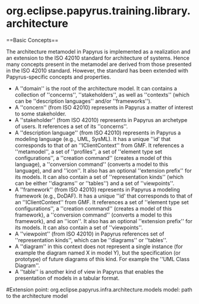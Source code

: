 org.eclipse.papyrus.training.library.architecture
=======================================

==Basic Concepts==

The architecture metamodel in Papyrus is implemented as a realization and an extension to the ISO 42010 standard for architecture of systems. Hence many concepts present in the metamodel are derived from those presented in the ISO 42010 standard. However, the standard has been extended with Papyrus-specific concepts and properties.
* A ''domain'' is the root of the architecture model. It can contains a collection of ''concerns'', ''stakeholders'', as well as ''contexts'' (which can be ''description languages'' and/or ''frameworks'').
* A ''concern'' (from ISO 42010) represents in Papyrus a matter of interest to some stakeholder.
* A ''stakeholder'' (from ISO 42010) represents in Papyrus an archetype of users. It references a set of its ''concerns''.
* A ''description language'' (from ISO 42010) represents in Papyrus a modeling language (e.g., UML, SysML). It has a unique ''id' that corresponds to that of an ''IClientContext'' from GMF. It references a ''metamodel'', a set of ''profiles'', a set of ''element type set configurations'', a ''creation command'' (creates a model of this language), a ''conversion command'' (converts a model to this language), and and ''icon''. It also has an optional ''extension prefix'' for its models. It can also contain a set of ''representation kinds'' (which can be either ''diagrams'' or ''tables'') and a set of ''viewpoints''.
* A ''framework'' (from ISO 42010) represents in Papyrus a modeling framework (e.g., DoDAF). It has a unique ''id' that corresponds to that of an ''IClientContext'' from GMF. It references a set of ''element type set configurations'', a ''creation command'' (creates a model of this framework), a ''conversion command'' (converts a model to this framework), and an ''icon''. It also has an optional ''extension prefix'' for its models. It can also contain a set of ''viewpoints''.
* A ''viewpoint'' (from ISO 42010) in Papyrus references set of ''representation kinds'', which can be ''diagrams'' or ''tables''.
* A ''diagram'' in this context does not represent a single instance (for example the diagram named X in model Y), but the specification (or prototype) of future diagrams of this kind. For example the ''UML Class Diagram''.
* A ''table'' is another kind of view in Papyrus that enables the presentation of models in a tabular format.

#Extension point: org.eclipse.papyrus.infra.architecture.models
 model: path to the architecture model
